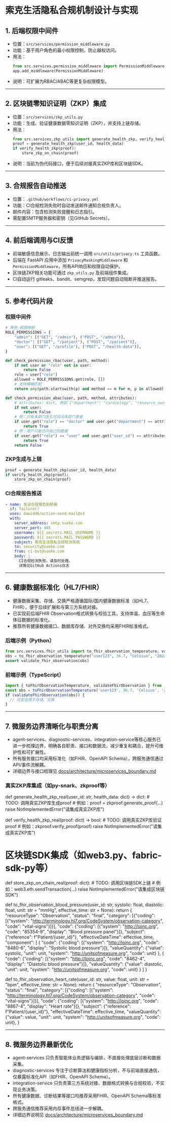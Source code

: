 # 索克生活隐私合规机制设计与实现

## 1. 后端权限中间件

- 位置：`src/services/permission_middleware.py`
- 功能：基于用户角色的最小权限控制，防止越权访问。
- 用法：
  ```python
  from src.services.permission_middleware import PermissionMiddleware
  app.add_middleware(PermissionMiddleware)
  ```
- 说明：可扩展为RBAC/ABAC等更复杂权限模型。

---

## 2. 区块链零知识证明（ZKP）集成

- 位置：`src/services/zkp_utils.py`
- 功能：生成、验证健康数据零知识证明（ZKP），并支持上链存储。
- 用法：
  ```python
  from src.services.zkp_utils import generate_health_zkp, verify_health_zkp, store_zkp_on_chain
  proof = generate_health_zkp(user_id, health_data)
  if verify_health_zkp(proof):
      store_zkp_on_chain(proof)
  ```
- 说明：当前为伪代码接口，便于后续对接真实ZKP库和区块链SDK。

---

## 3. 合规报告自动推送

- 位置：`.github/workflows/ci-privacy.yml`
- 功能：CI合规检测失败时自动发送邮件通知合规负责人。
- 邮件内容：包含检测失败提醒和日志指引。
- 需配置SMTP服务器和密钥（见GitHub Secrets）。

---

## 4. 前后端调用与CI反馈

- 前端敏感信息展示、日志输出前统一调用 `src/utils/privacy.ts` 工具函数。
- 后端在 FastAPI 应用中添加 `PrivacyMaskingMiddleware` 和 `PermissionMiddleware`，所有API响应和权限自动保护。
- 区块链ZKP相关功能可通过 `zkp_utils.py` 及前端组件集成。
- CI自动运行 gitleaks、bandit、semgrep，发现问题自动阻断并推送报告。

---

## 5. 参考代码片段

### 权限中间件
```python
# 角色-权限映射
ROLE_PERMISSIONS = {
    "admin": [("GET", "/admin"), ("POST", "/admin")],
    "doctor": [("GET", "/patient"), ("POST", "/patient")],
    "user": [("GET", "/profile"), ("POST", "/health-data")],
}

def check_permission_rbac(user, path, method):
    if not user or "role" not in user:
        return False
    role = user["role"]
    allowed = ROLE_PERMISSIONS.get(role, [])
    # 支持模糊匹配
    return any(path.startswith(p) and method == m for m, p in allowed)

def check_permission_abac(user, path, method, attributes):
    # attributes: dict, 例如 {"department": "cardiology", "resource_owner": "user123"}
    if not user:
        return False
    # 例：只有本部门医生可访问本部门患者
    if user.get("role") == "doctor" and user.get("department") == attributes.get("department"):
        return True
    # 例：用户只能访问自己的数据
    if user.get("role") == "user" and user.get("user_id") == attributes.get("resource_owner"):
        return True
    return False
```

### ZKP生成与上链
```python
proof = generate_health_zkp(user_id, health_data)
if verify_health_zkp(proof):
    store_zkp_on_chain(proof)
```

### CI合规报告推送
```yaml
- name: 发送合规报告到邮箱
  if: failure()
  uses: dawidd6/action-send-mail@v3
  with:
    server_address: smtp.suoke.com
    server_port: 465
    username: ${{ secrets.MAIL_USERNAME }}
    password: ${{ secrets.MAIL_PASSWORD }}
    subject: 索克生活隐私合规检测失败
    to: security@suoke.com
    from: ci-bot@suoke.com
    body: |
      CI合规检测失败，请及时处理。
      详情见GitHub Actions日志
```

---

## 6. 健康数据标准化（HL7/FHIR）

- 健康数据采集、存储、交换严格遵循国际/国内健康数据标准（如HL7、FHIR），便于后续扩展和与第三方系统对接。
- 已实现前后端FHIR Observation格式转换与校验工具，支持体温、血压等生命体征数据的标准化。
- 推荐所有健康数据接口、数据库存储、对外交换均采用FHIR标准格式。

### 后端示例（Python）
```python
from src.services.fhir_utils import to_fhir_observation_temperature, validate_fhir_observation
obs = to_fhir_observation_temperature("user123", 36.7, "Celsius", "2024-05-30T10:00:00+08:00")
assert validate_fhir_observation(obs)
```

### 前端示例（TypeScript）
```typescript
import { toFhirObservationTemperature, validateFhirObservation } from '../utils/fhir';
const obs = toFhirObservationTemperature('user123', 36.7, 'Celsius', '2024-05-30T10:00:00+08:00');
if (validateFhirObservation(obs)) {
  // 可安全用于存储、交换
}
```

---

## 7. 微服务边界清晰化与职责分离

- agent-services、diagnostic-services、integration-service等核心服务已进一步梳理边界，明确各自职责、接口和数据流，减少重复和耦合，提升可维护性和可扩展性。
- 所有服务接口均采用标准化（如FHIR、OpenAPI Schema），跨服务通信通过API/事件流解耦。
- 详细边界与接口梳理见 [docs/architecture/microservices_boundary.md](docs/architecture/microservices_boundary.md) 

### 真实ZKP库集成（如py-snark、zkproof等）
def generate_health_zkp_real(user_id: str, health_data: dict) -> dict:
    # TODO: 调用真实ZKP库生成proof
    # 例如：proof = zkproof.generate_proof(...)
    raise NotImplementedError("请集成真实ZKP库")

def verify_health_zkp_real(proof: dict) -> bool:
    # TODO: 调用真实ZKP库验证proof
    # 例如：zkproof.verify_proof(proof)
    raise NotImplementedError("请集成真实ZKP库")

# 区块链SDK集成（如web3.py、fabric-sdk-py等）
def store_zkp_on_chain_real(proof: dict):
    # TODO: 调用区块链SDK上链
    # 例如：web3.eth.sendTransaction(...)
    raise NotImplementedError("请集成区块链SDK") 

def to_fhir_observation_blood_pressure(user_id: str, systolic: float, diastolic: float, unit: str = "mmHg", effective_time: str = None):
    return {
        "resourceType": "Observation",
        "status": "final",
        "category": [{"coding": [{"system": "http://terminology.hl7.org/CodeSystem/observation-category", "code": "vital-signs"}]}],
        "code": {"coding": [{"system": "http://loinc.org", "code": "85354-9", "display": "Blood pressure panel"}]},
        "subject": {"reference": f"Patient/{user_id}"},
        "effectiveDateTime": effective_time,
        "component": [
            {
                "code": {"coding": [{"system": "http://loinc.org", "code": "8480-6", "display": "Systolic blood pressure"}]},
                "valueQuantity": {"value": systolic, "unit": unit, "system": "http://unitsofmeasure.org", "code": unit}
            },
            {
                "code": {"coding": [{"system": "http://loinc.org", "code": "8462-4", "display": "Diastolic blood pressure"}]},
                "valueQuantity": {"value": diastolic, "unit": unit, "system": "http://unitsofmeasure.org", "code": unit}
            }
        ]
    }

def to_fhir_observation_heart_rate(user_id: str, value: float, unit: str = "bpm", effective_time: str = None):
    return {
        "resourceType": "Observation",
        "status": "final",
        "category": [{"coding": [{"system": "http://terminology.hl7.org/CodeSystem/observation-category", "code": "vital-signs"}]}],
        "code": {"coding": [{"system": "http://loinc.org", "code": "8867-4", "display": "Heart rate"}]},
        "subject": {"reference": f"Patient/{user_id}"},
        "effectiveDateTime": effective_time,
        "valueQuantity": {"value": value, "unit": unit, "system": "http://unitsofmeasure.org", "code": unit},
    } 

---

## 8. 微服务边界最新优化

- agent-services 只负责智能体业务逻辑与编排，不直接处理底层诊断和数据采集。
- diagnostic-services 专注于诊断算法和健康指标分析，不与前端直接通信，仅暴露标准化API（如FHIR、OpenAPI Schema）。
- integration-service 只负责第三方系统对接、数据格式转换与合规校验，不实现业务决策。
- 所有健康数据、诊断结果等接口均推荐采用FHIR、OpenAPI Schema等标准格式。
- 跨服务通信推荐采用内存事件总线进一步解耦。
- 详细边界说明见 [docs/architecture/microservices_boundary.md](docs/architecture/microservices_boundary.md) 